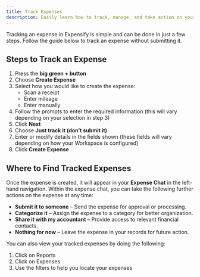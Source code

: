 ```yaml
---
title: Track Expenses
description: Easily learn how to track, manage, and take action on your expenses in Expensify with this step-by-step guide
---
```

Tracking an expense in Expensify is simple and can be done in just a few steps. Follow the guide below to track an expense without submitting it.

## Steps to Track an Expense

1. Press the **big green + button**
2. Choose **Create Expense**
3. Select how you would like to create the expense:
   - Scan a receipt
   - Enter mileage
   - Enter manually
4. Follow the prompts to enter the required information (this will vary depending on your selection in step 3)
5. Click **Next**
6. Choose **Just track it (don’t submit it)**
7. Enter or modify details in the fields shown (these fields will vary depending on how your Workspace is configured)
8. Click **Create Expense**

## Where to Find Tracked Expenses

Once the expense is created, it will appear in your **Expense Chat** in the left-hand navigation. Within the expense chat, you can take the following further actions on the expense at any time:

- **Submit it to someone** – Send the expense for approval or processing.
- **Categorize it** – Assign the expense to a category for better organization.
- **Share it with my accountant** – Provide access to relevant financial contacts.
- **Nothing for now** – Leave the expense in your records for future action.

You can also view your tracked expenses by doing the following:
1. Click on Reports
2. Click on Expenses
3. Use the filters to help you locate your expenses

